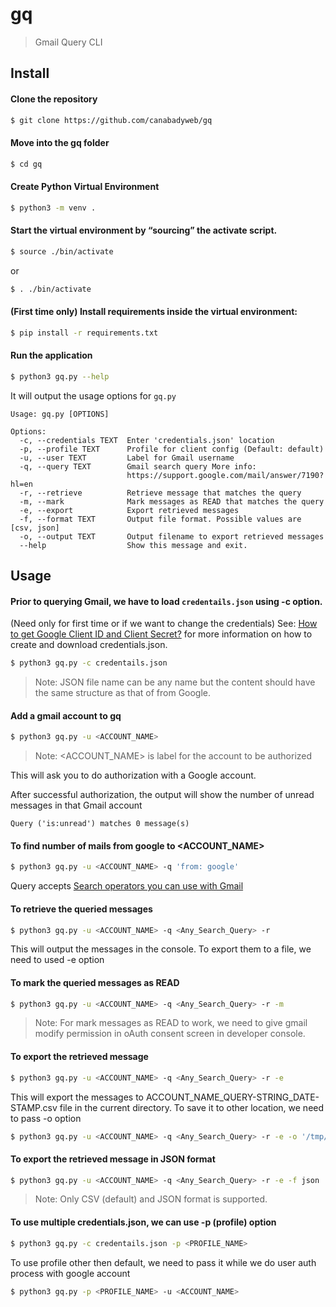 # gq 

> Gmail Query CLI

## Install

#### Clone the repository
```sh
$ git clone https://github.com/canabadyweb/gq
```

#### Move into the gq folder
```sh
$ cd gq
```

#### Create Python Virtual Environment
```sh
$ python3 -m venv .
```

#### Start the virtual environment by “sourcing” the activate script.
```sh
$ source ./bin/activate
```
or
```sh
$ . ./bin/activate
```

#### (First time only) Install requirements inside the virtual environment:
```sh
$ pip install -r requirements.txt
```

#### Run the application
```sh
$ python3 gq.py --help
````

It will output the usage options for ```gq.py```
```
Usage: gq.py [OPTIONS]

Options:
  -c, --credentials TEXT  Enter 'credentials.json' location
  -p, --profile TEXT      Profile for client config (Default: default)
  -u, --user TEXT         Label for Gmail username
  -q, --query TEXT        Gmail search query More info:
                          https://support.google.com/mail/answer/7190?hl=en
  -r, --retrieve          Retrieve message that matches the query
  -m, --mark              Mark messages as READ that matches the query
  -e, --export            Export retrieved messages
  -f, --format TEXT       Output file format. Possible values are [csv, json]
  -o, --output TEXT       Output filename to export retrieved messages
  --help                  Show this message and exit.
```

## Usage

#### Prior to querying Gmail, we have to load ```credentails.json``` using -c option. 
(Need only for first time or if we want to change the credentials)
See: 
[How to get Google Client ID and Client Secret?](https://www.balbooa.com/gridbox-documentation/how-to-get-google-client-id-and-client-secret) for more information on how to create and download credentials.json.

```sh
$ python3 gq.py -c credentails.json
```
> Note: JSON file name can be any name but the content should have the same structure as that of from Google.


#### Add a gmail account to gq
```sh
$ python3 gq.py -u <ACCOUNT_NAME>
```
> Note: <ACCOUNT_NAME> is label for the account to be authorized

This will ask you to do authorization with a Google account.

After successful authorization, the output will show the number of unread messages in that Gmail account
```
Query ('is:unread') matches 0 message(s)
```


#### To find number of mails from google to <ACCOUNT_NAME>
```sh
$ python3 gq.py -u <ACCOUNT_NAME> -q 'from: google'
```

Query accepts [Search operators you can use with Gmail](https://support.google.com/mail/answer/7190?hl=en)


#### To retrieve the queried messages
```sh
$ python3 gq.py -u <ACCOUNT_NAME> -q <Any_Search_Query> -r
```
This will output the messages in the console. To export them to a file, we need to used -e option


#### To mark the queried messages as READ
```sh
$ python3 gq.py -u <ACCOUNT_NAME> -q <Any_Search_Query> -r -m
```

> Note: For mark messages as READ to work, we need to give gmail modify  permission in oAuth consent screen in developer console.


#### To export the retrieved message
```sh
$ python3 gq.py -u <ACCOUNT_NAME> -q <Any_Search_Query> -r -e
```

This will export the messages to ACCOUNT_NAME_QUERY-STRING_DATE-STAMP.csv file in the current directory. To save it to other location, we need to pass -o option
```sh
$ python3 gq.py -u <ACCOUNT_NAME> -q <Any_Search_Query> -r -e -o '/tmp/my_mail_messsages.csv'
```


#### To export the retrieved message in JSON format
```sh
$ python3 gq.py -u <ACCOUNT_NAME> -q <Any_Search_Query> -r -e -f json
```
> Note: Only CSV (default) and JSON format is supported.


#### To use multiple credentials.json, we can use -p (profile) option
```sh
$ python3 gq.py -c credentails.json -p <PROFILE_NAME>
```

To use profile other then default, we need to pass it while we do user auth process with google account
```sh
$ python3 gq.py -p <PROFILE_NAME> -u <ACCOUNT_NAME>
```
